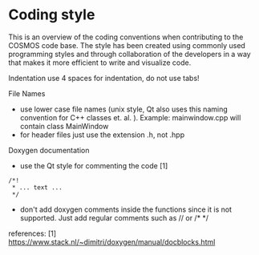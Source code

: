 Coding style
=============
This is an overview of the coding conventions when contributing to the COSMOS code base. 
The style has been created using commonly used programming styles and through collaboration of the developers in a way that makes it more efficient to write and visualize code.

Indentation
use 4 spaces for indentation, do not use tabs!

File Names
* use lower case file names (unix style, Qt also uses this naming convention for C++ classes et. al. ). Example: mainwindow.cpp will contain class MainWindow
* for header files just use the extension .h, not .hpp 

Doxygen documentation
* use the Qt style for commenting the code [1]

```
/*!
 * ... text ...
 */
```

* don't add doxygen comments inside the functions since it is not supported. Just add regular comments such as // or /* */

references:
[1] https://www.stack.nl/~dimitri/doxygen/manual/docblocks.html